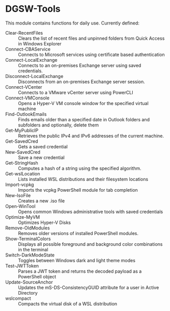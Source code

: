 # DGSW-Tools
This module contains functions for daily use. Currently defined:
<dl>
<dt>Clear-RecentFiles<dt>
<dd>Clears the list of recent files and unpinned folders from Quick Access in Windows Explorer</dd>
<dt>Connect-CBAService</dt>
<dd>Connects to Microsoft services using certificate based authentication</dd>
<dt>Connect-LocalExchange</dt>
<dd>Connects to an on-premises Exchange server using saved credentials.</dd>
<dt>Disconnect-LocalExchange</dt>
<dd>Disconnects from an on-premises Exchange server session.</dd>
<dt>Connect-VCenter<dt>
<dd>Connects to a VMware vCenter server using PowerCLI</dd>
<dt>Connect-VMConsole<dt>
<dd>Opens a Hyper-V VM console window for the specified virtual machine</dd>
<dt>Find-OutlookEmails</dt>
<dd>Finds emails older than a specified date in Outlook folders and subfolders and optionally, delete them</dd>
<dt>Get-MyPublicIP<dt>
<dd>Retrieves the public IPv4 and IPv6 addresses of the current machine.</dd>
<dt>Get-SavedCred<dt>
<dd>Gets a saved credential</dd>
<dt>New-SavedCred</dt>
<dd>Save a new credential</dd>
<dt>Get-StringHash</dt>
<dd>Computes a hash of a string using the specified algorithm.</dd>
<dt>Get-wslLocation</dt>
<dd>Lists installed WSL distributions and their filesystem locations</dd>
<dt>Import-vcpkg<dt>
<dd>Imports the vcpkg PowerShell module for tab completion</dd>
<dt>New-IsoFile<dt>
<dd>Creates a new .iso file</dd>
<dt>Open-WinTool</dt>
<dd>Opens common Windows administrative tools with saved credentials</dd>
<dt>Optimize-MyVM<dt>
<dd>Optimizes Hyper-V Disks</dd>
<dt>Remove-OldModules<dt>
<dd>Removes older versions of installed PowerShell modules.</dd>
<dt>Show-TerminalColors<dt>
<dd>Displays all possible foreground and background color combinations in the terminal</dd>
<dt>Switch-DarkModeState</dt>
<dd>Toggles between Windows dark and light theme modes</dd>
<dt>Test-JWTToken <dt>
<dd>Parses a JWT token and returns the decoded payload as a PowerShell object</dd>
<dt>Update-SourceAnchor</dt>
<dd>Updates the mS-DS-ConsistencyGUID attribute for a user in Active Directory</dd>
<dt>wslcompact</dt>
<dd>Compacts the virtual disk of a WSL distribution</dd>
</dl>
